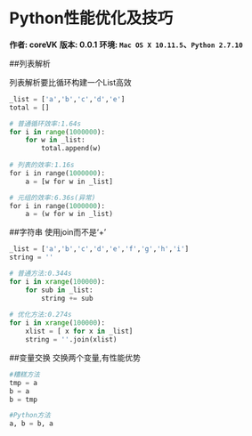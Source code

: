 # Python性能优化及技巧
__作者: coreVK__
__版本: 0.0.1__
__环境: `Mac OS X 10.11.5`、`Python 2.7.10`__

##列表解析

列表解析要比循环构建一个List高效

```python
_list = ['a','b','c','d','e']
total = []

# 普通循环效率:1.64s
for i in range(1000000):
    for w in _list:
        total.append(w)
        
# 列表的效率:1.16s
for i in range(1000000):  
    a = [w for w in _list]  

# 元组的效率:6.36s(异常)
for i in range(1000000):  
    a = (w for w in _list) 
```


##字符串
使用join而不是‘+’

```python
_list = ['a','b','c','d','e','f','g','h','i']
string = ''

# 普通方法:0.344s
for i in xrange(100000):
    for sub in _list:
        string += sub
        
# 优化方法:0.274s
for i in xrange(100000):
    xlist = [ x for x in _list]
    string = ''.join(xlist)
```

##变量交换
交换两个变量,有性能优势

```python
#糟糕方法
tmp = a
b = a
b = tmp

#Python方法
a, b = b, a
```


